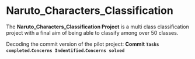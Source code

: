 # Naruto_Characters_Classification
The **Naruto_Characters_Classification Project** is a multi class classification project with a final aim of being able to classify among over 50 classes.

Decoding the commit version of the pilot project:
**Commit `Tasks completed`.`Concerns Indentified`.`Concerns solved`**
